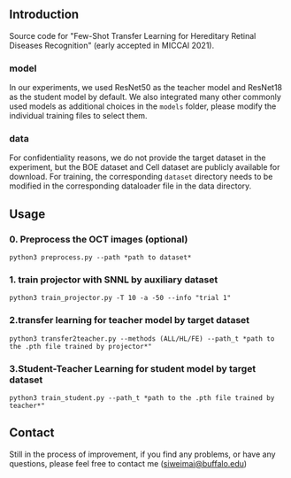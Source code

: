 ## Introduction

Source code for "Few-Shot Transfer Learning for Hereditary Retinal Diseases Recognition" (early accepted in MICCAI 2021).

### model
In our experiments, we used ResNet50 as the teacher model and ResNet18 as the student model by default. We also integrated many other commonly used models as additional choices in the `models` folder, please modify the individual training files to select them.

### data
For confidentiality reasons, we do not provide the target dataset in the experiment, but the BOE dataset and Cell dataset are publicly available for download. For training, the corresponding `dataset` directory needs to be modified in the corresponding dataloader file in the data directory.

## Usage

### 0. Preprocess the OCT images (optional)

`python3 preprocess.py --path *path to dataset*`

### 1. train projector with SNNL by auxiliary dataset

`python3 train_projector.py -T 10 -a -50 --info "trial 1"`

### 2.transfer learning for teacher model by target dataset

`python3 transfer2teacher.py --methods (ALL/HL/FE) --path_t *path to the .pth file trained by projector*"`

### 3.Student-Teacher Learning for student model by target dataset

`python3 train_student.py --path_t *path to the .pth file trained by teacher*"`

## Contact
Still in the process of improvement, if you find any problems, or have any questions, please feel free to contact me (siweimai@buffalo.edu)
